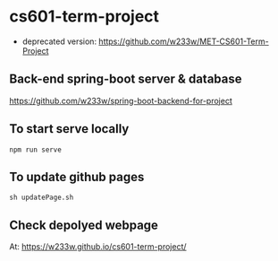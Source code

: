 # cs601-term-project
* deprecated version: https://github.com/w233w/MET-CS601-Term-Project

## Back-end spring-boot server & database
https://github.com/w233w/spring-boot-backend-for-project

## To start serve locally
```console
npm run serve
```

## To update github pages
```console
sh updatePage.sh
```

## Check depolyed webpage
At: https://w233w.github.io/cs601-term-project/
